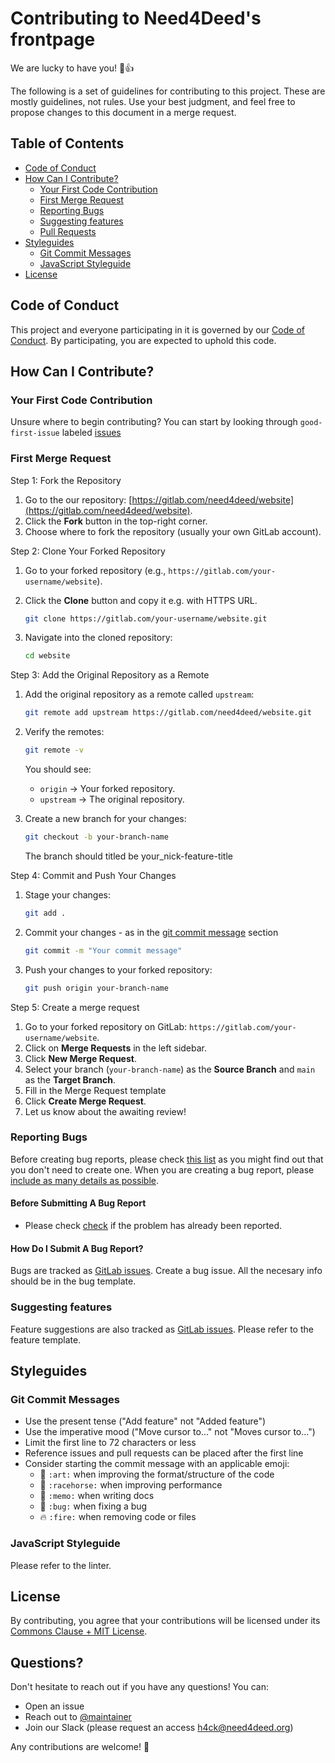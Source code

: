 # Contributing to Need4Deed's frontpage

We are lucky to have you! 🎉👍

The following is a set of guidelines for contributing to this project. These are mostly guidelines, not rules. Use your best judgment, and feel free to propose changes to this document in a merge request.

## Table of Contents

- [Code of Conduct](#code-of-conduct)
- [How Can I Contribute?](#how-can-i-contribute)
  - [Your First Code Contribution](#your-first-code-contribution)
  - [First Merge Request](#first-merge-request)
  - [Reporting Bugs](#reporting-bugs)
  - [Suggesting features](#suggesting-features)
  - [Pull Requests](#pull-requests)
- [Styleguides](#styleguides)
  - [Git Commit Messages](#git-commit-messages)
  - [JavaScript Styleguide](#javascript-styleguide)
- [License](#license)

## Code of Conduct

This project and everyone participating in it is governed by our [Code of Conduct](CODE_OF_CONDUCT.md). By participating, you are expected to uphold this code.

## How Can I Contribute?

### Your First Code Contribution

Unsure where to begin contributing? You can start by looking through `good-first-issue` labeled [issues](https://gitlab.com/need4deed/website/-/issues/?label_name%5B%5D=good-first-issue)

### First Merge Request

Step 1: Fork the Repository

1. Go to the our repository: [https://gitlab.com/need4deed/website](https://gitlab.com/need4deed/website).
1. Click the **Fork** button in the top-right corner.
1. Choose where to fork the repository (usually your own GitLab account).

Step 2: Clone Your Forked Repository

1. Go to your forked repository (e.g., `https://gitlab.com/your-username/website`).
1. Click the **Clone** button and copy it e.g. with HTTPS URL.
   ```bash
   git clone https://gitlab.com/your-username/website.git
   ```
1. Navigate into the cloned repository:

   ```bash
   cd website
   ```

Step 3: Add the Original Repository as a Remote

1. Add the original repository as a remote called `upstream`:
   ```bash
   git remote add upstream https://gitlab.com/need4deed/website.git
   ```
1. Verify the remotes:

   ```bash
   git remote -v
   ```

   You should see:

   - `origin` → Your forked repository.
   - `upstream` → The original repository.

1. Create a new branch for your changes:
   ```bash
   git checkout -b your-branch-name
   ```
   The branch should titled be your_nick-feature-title

Step 4: Commit and Push Your Changes

1. Stage your changes:
   ```bash
   git add .
   ```
1. Commit your changes - as in the [git commit message](#git-commit-message) section
   ```bash
   git commit -m "Your commit message"
   ```
1. Push your changes to your forked repository:
   ```bash
   git push origin your-branch-name
   ```

Step 5: Create a merge request

1. Go to your forked repository on GitLab: `https://gitlab.com/your-username/website`.
1. Click on **Merge Requests** in the left sidebar.
1. Click **New Merge Request**.
1. Select your branch (`your-branch-name`) as the **Source Branch** and `main` as the **Target Branch**.
1. Fill in the Merge Request template
1. Click **Create Merge Request**.
1. Let us know about the awaiting review!

### Reporting Bugs

Before creating bug reports, please check [this list](#before-submitting-a-bug-report) as you might find out that you don't need to create one. When you are creating a bug report, please [include as many details as possible](#how-do-i-submit-a-good-bug-report).

#### Before Submitting A Bug Report

- Please check [check](https://gitlab.com/need4deed/website/-/issues/?sort=created_date&state=opened&label_name%5B%5D=Any&first_page_size=20) if the problem has already been reported.

#### How Do I Submit A Bug Report?

Bugs are tracked as [GitLab issues](https://gitlab.com/need4deed/website/-/issues). Create a bug issue. All the necesary info should be in the bug template.

### Suggesting features

Feature suggestions are also tracked as [GitLab issues](https://gitlab.com/need4deed/website/-/issues). Please refer to the feature template.

## Styleguides

### Git Commit Messages

- Use the present tense ("Add feature" not "Added feature")
- Use the imperative mood ("Move cursor to..." not "Moves cursor to...")
- Limit the first line to 72 characters or less
- Reference issues and pull requests can be placed after the first line
- Consider starting the commit message with an applicable emoji:
  - 🎨 `:art:` when improving the format/structure of the code
  - 🐎 `:racehorse:` when improving performance
  - 📝 `:memo:` when writing docs
  - 🐛 `:bug:` when fixing a bug
  - 🔥 `:fire:` when removing code or files

### JavaScript Styleguide

Please refer to the linter.

## License

By contributing, you agree that your contributions will be licensed under its [Commons Clause + MIT License](LICENSE).

## Questions?

Don't hesitate to reach out if you have any questions! You can:

- Open an issue
- Reach out to [@maintainer](https://gitlab.com/szymon.skorupinski.need4deed])
- Join our Slack (please request an access h4ck@need4deed.org)

Any contributions are welcome! 🙏
